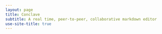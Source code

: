```yaml
---
layout: page
title: Conclave
subtitle: A real time, peer-to-peer, collaborative markdown editor
use-site-title: true
---
```

